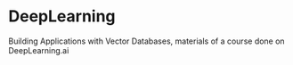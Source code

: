 # DeepLearning
 Building Applications with Vector Databases, materials of a course done on DeepLearning.ai
